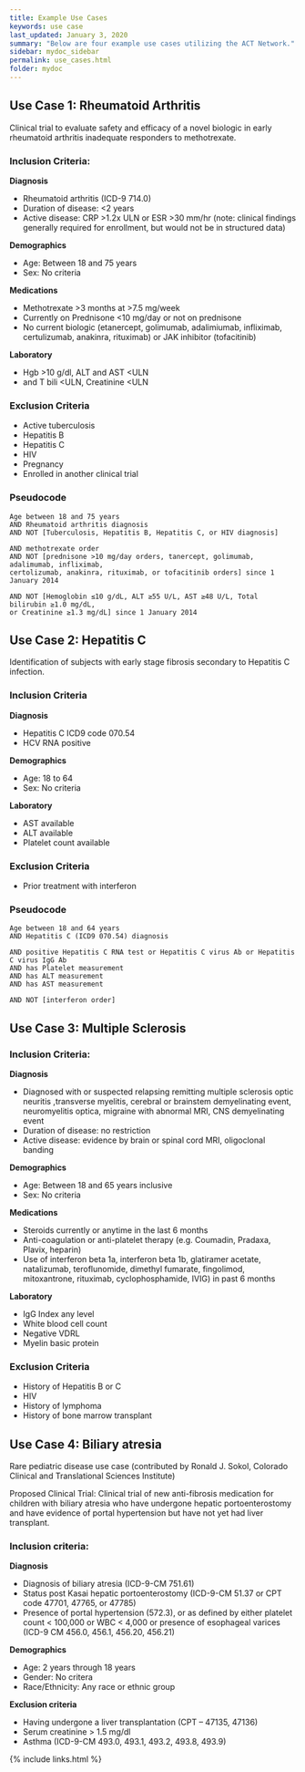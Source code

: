 ```yaml
---
title: Example Use Cases
keywords: use case
last_updated: January 3, 2020
summary: "Below are four example use cases utilizing the ACT Network."
sidebar: mydoc_sidebar
permalink: use_cases.html
folder: mydoc
---
```


## Use Case 1: Rheumatoid Arthritis
Clinical trial to evaluate safety and efficacy of a novel biologic in early rheumatoid arthritis inadequate responders to methotrexate. 
### Inclusion Criteria:
**Diagnosis**
* Rheumatoid arthritis (ICD-9 714.0) 
* Duration of disease: <2 years 
* Active disease: CRP >1.2x ULN or ESR >30 mm/hr (note: clinical findings generally required for enrollment, but would not be in structured data) 

**Demographics**
* Age: Between 18 and 75 years 
* Sex: No criteria 

**Medications**
* Methotrexate >3 months at >7.5 mg/week 
* Currently on Prednisone <10 mg/day or not on prednisone 
* No current biologic (etanercept, golimumab, adalimiumab, infliximab, certulizumab, anakinra, rituximab) or JAK inhibitor (tofacitinib)

**Laboratory**
* Hgb >10 g/dl, ALT and AST <ULN 
* and T bili <ULN, Creatinine <ULN 

### Exclusion Criteria
* Active tuberculosis 
* Hepatitis B 
* Hepatitis C 
* HIV 
* Pregnancy 
* Enrolled in another clinical trial 

### Pseudocode 
```
Age between 18 and 75 years
AND Rheumatoid arthritis diagnosis
AND NOT [Tuberculosis, Hepatitis B, Hepatitis C, or HIV diagnosis]

AND methotrexate order
AND NOT [prednisone >10 mg/day orders, tanercept, golimumab, adalimumab, infliximab, 
certolizumab, anakinra, rituximab, or tofacitinib orders] since 1 January 2014

AND NOT [Hemoglobin ≤10 g/dL, ALT ≥55 U/L, AST ≥48 U/L, Total bilirubin ≥1.0 mg/dL, 
or Creatinine ≥1.3 mg/dL] since 1 January 2014
```
## Use Case 2: Hepatitis C
Identification of subjects with early stage fibrosis secondary to Hepatitis C infection.
### Inclusion Criteria
**Diagnosis**
* Hepatitis C ICD9 code 070.54 
* HCV RNA positive 

**Demographics**
* Age: 18 to 64 
* Sex: No criteria

**Laboratory**
* AST available 
* ALT available 
* Platelet count available 

### Exclusion Criteria
* Prior treatment with interferon 

### Pseudocode 
```
Age between 18 and 64 years
AND Hepatitis C (ICD9 070.54) diagnosis 

AND positive Hepatitis C RNA test or Hepatitis C virus Ab or Hepatitis C virus IgG Ab
AND has Platelet measurement
AND has ALT measurement
AND has AST measurement

AND NOT [interferon order]
```
## Use Case 3: Multiple Sclerosis
### Inclusion Criteria:
**Diagnosis**
* Diagnosed with or suspected relapsing remitting multiple sclerosis optic neuritis ,transverse myelitis, cerebral or brainstem demyelinating event, neuromyelitis optica, migraine with abnormal MRI, CNS demyelinating event 
* Duration of disease: no restriction 
* Active disease: evidence by brain or spinal cord MRI, oligoclonal banding 

**Demographics**
* Age: Between 18 and 65 years inclusive 
* Sex: No criteria 

**Medications**
* Steroids currently or anytime in the last 6 months 
* Anti-coagulation or anti-platelet therapy (e.g. Coumadin, Pradaxa, Plavix, heparin) 
* Use of interferon beta 1a, interferon beta 1b, glatiramer acetate, natalizumab, teroflunomide, dimethyl fumarate, fingolimod, mitoxantrone, rituximab, cyclophosphamide, IVIG) in past 6 months 

**Laboratory**
* IgG Index any level 
* White blood cell count 
* Negative VDRL 
* Myelin basic protein 

### Exclusion Criteria
* History of Hepatitis B or C 
* HIV 
* History of lymphoma 
* History of bone marrow transplant 
  
## Use Case 4: Biliary atresia
Rare pediatric disease use case (contributed by Ronald J. Sokol, Colorado Clinical and Translational Sciences Institute) 

Proposed Clinical Trial: Clinical trial of new anti-fibrosis medication for children with biliary atresia who have undergone hepatic portoenterostomy and have evidence of portal hypertension but have not yet had liver transplant. 

### Inclusion criteria:
**Diagnosis**
* Diagnosis of biliary atresia (ICD-9-CM 751.61) 
* Status post Kasai hepatic portoenterostomy (ICD-9-CM 51.37 or CPT code 47701, 47765, or 47785) 
* Presence of portal hypertension (572.3), or as defined by either platelet count < 100,000 or WBC < 4,000 or presence of esophageal varices (ICD-9 CM 456.0, 456.1, 456.20, 456.21) 

**Demographics**
* Age: 2 years through 18 years 
* Gender: No critera 
* Race/Ethnicity: Any race or ethnic group

**Exclusion criteria**
* Having undergone a liver transplantation (CPT – 47135, 47136) 
* Serum creatinine > 1.5 mg/dl 
* Asthma (ICD-9-CM 493.0, 493.1, 493.2, 493.8, 493.9) 

{% include links.html %}
